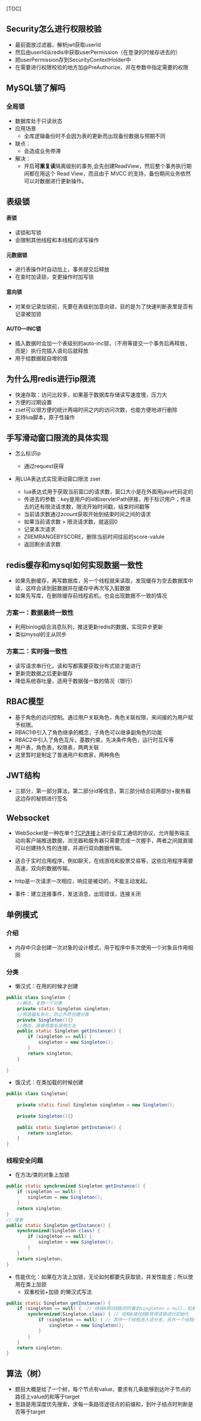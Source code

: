 [TOC]

## Security怎么进行权限校验

- 最前面放过滤器，解析jwt获取userId
- 然后由userId从redis中获取userPermission（在登录的时候存进去的）
- 把userPermission存到SecurityContextHolder中
- 在需要进行权限校验的地方加@PreAuthorize，并在参数中指定需要的权限



## MySQL锁了解吗

### 全局锁

- 数据库处于只读状态
- 应用场景
  - 全库逻辑备份时不会因为表的更新而出现备份数据与预期不同
- 缺点：
  - 会造成业务停滞
- 解决：
  - 开启**可重复读**隔离级别的事务,会先创建ReadView，然后整个事务执行期间都在用这个 Read View，而且由于 MVCC 的支持，备份期间业务依然可以对数据进行更新操作。

## 表级锁

#### 表锁

- 读锁和写锁
- 会限制其他线程和本线程的读写操作

#### 元数据锁

- 进行表操作时自动加上，事务提交后释放
- 在查时加读锁，变更操作时加写锁

#### 意向锁

- 对某些记录加锁前，先要在表级别加意向锁，目的是为了快速判断表里是否有记录被加锁

#### AUTO—INC锁

- 插入数据时会加一个表级别的auto-inc锁，（不用等提交一个事务后再释放，而是）执行完插入语句后就释放
- 用于给数据赋自增的值



## 为什么用redis进行ip限流

- 快速存取：访问比较多，如果基于数据库存储读写速度慢，压力大
- 方便的过期设置
- zset可以很方便的统计两端时间之内的访问次数，也能方便地进行删除
- 支持lua脚本，原子性操作



## 手写滑动窗口限流的具体实现

- 怎么标识ip

  - 通过request获得

- 用LUA表达式实现滑动窗口限流 zset

  - lua表达式用于获取当前窗口的请求数，窗口大小是在外面用java代码定的
  - 传进去的参数：key是用户的id和servletPath拼接，用于标识用户；传进去的还有限流请求数，限流开始时间戳，结束时间戳等
  - 当前请求数通过zcount获取开始到结束时间之间的请求
  - 如果当前请求数 > 限流请求数，就返回0
  - 记录本次请求
  - ZREMRANGEBYSCORE，删除当前时间往前的score-valule
  - 返回剩余请求数




## redis缓存和mysql如何实现数据一致性

- 如果先删缓存，再写数据库，另一个线程就来读取，发现缓存为空去数据库中读，这样会读到脏数据并在缓存中再次写入脏数据
- 如果先写库，在删除缓存前线程宕机，也会出现数据不一致的情况

### 方案一：数据最终一致性

- 利用binlog结合消息队列，推送更新redis的数据，实现异步更新
- 类似mysql的主从同步

### 方案二：实时强一致性

- 读写请求串行化，读和写都需要获取分布式锁才能进行
- 更新完数据之后更新缓存
- 降低系统吞吐量，适用于数据强一致的情况（银行）



## RBAC模型

- 基于角色的访问控制。通过用户关联角色，角色关联权限，来间接的为用户赋予权限。
- RBAC1中引入了角色继承的概念，子角色可以继承副角色的功能
- RBAC2中引入了角色互斥，基数约束，先决条件角色，运行时互斥等
- 用户表，角色表，权限表，两两关联
- 这里暂时是制定了普通用户和商家，两种角色



## JWT结构

- 三部分，第一部分算法，第二部分id等信息，第三部分结合前两部分+服务器这边存的秘钥进行签名



## Websocket

- WebSocket是一种在单个[TCP连接](https://so.csdn.net/so/search?q=TCP连接&spm=1001.2101.3001.7020)上进行全双工通信的协议，允许服务端主动向客户端推送数据，浏览器和服务器只需要完成一次握手，两者之间就直接可以创建持久性的连接，并进行双向数据传输。
- 适合于实时应用程序，例如聊天，在线游戏和股票交易等，这些应用程序需要高速，双向的数据传输。

- http是一次请求一次相应，响应是被动的，不能主动发起。
- 事件：建立连接事件，发送消息，出现错误，连接关闭



## 单例模式

### 介绍

- 内存中只会创建一次对象的设计模式，用于程序中多次使用一个对象且作用相同

### 分类

- 懒汉式：在用的时候才创建

```java
public class Singleton {
    //静态，复用一个对象
    private static Singleton singleton;
    //构造器私有化，防止外界创建对象
    private Singleton(){}
    //静态，直接用类名调用方法
    public static Singleton getInstance() {
        if (singleton == null) {
            singleton = new Singleton();
        }
        return singleton;
    }
    
}
```

- 饿汉式：在类加载的时候创建

```java
public class Singleton{
    
    private static final Singleton singleton = new Singleton();
    
    private Singleton(){}
    
    public static Singleton getInstance() {
        return singleton;
    }
}
```

### 线程安全问题

- 在方法/类的对象上加锁

```java
public static synchronized Singleton getInstance() {
    if (singleton == null) {
        singleton = new Singleton();
    }
    return singleton;
}
// 或者
public static Singleton getInstance() {
    synchronized(Singleton.class) {   
        if (singleton == null) {
            singleton = new Singleton();
        }
    }
    return singleton;
}
```

- 性能优化：如果在方法上加锁，无论如何都要先获取锁，并发性能差；所以使用在类上加锁
  - 双重校验+加锁 的懒汉式写法

```java
public static Singleton getInstance() {
    if (singleton == null) {  // 线程A和线程B同时看到singleton = null，如果不为null，则直接返回singleton
        synchronized(Singleton.class) { // 线程A或线程B获得该锁进行初始化
            if (singleton == null) { // 其中一个线程进入该分支，另外一个线程则不会进入该分支
                singleton = new Singleton();
            }
        }
    }
    return singleton;
}
```



## 算法（树）

- 题目大概是给了一个树，每个节点有value，要求有几条能够到达叶子节点的路径上value的和等于target
- 思路是用深度优先搜索，求每一条路径途径点的前缀和，到叶子结点时判断是否等于target